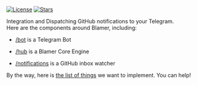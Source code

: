 [![License](https://img.shields.io/badge/license-MIT-green.svg)](https://github.com/blamer-io/.github/blob/master/LICENSE)
[![Stars](https://img.shields.io/github/stars/blamer-io)](https://github.com/blamer-io)

Integration and Dispatching GitHub notifications to your Telegram.
<br>
Here are the components around Blamer, including:

* [/bot](https://github.com/blamer-io/bot) is a Telegram Bot

* [/hub](https://github.com/blamer-io/hub) is a Blamer Core Engine

* [/notifications](https://github.com/blamer-io/notifications) is a GitHub inbox watcher

By the way, here is [the list of things](https://github.com/blamer-io/ideas/issues) we want to implement. You can help!
